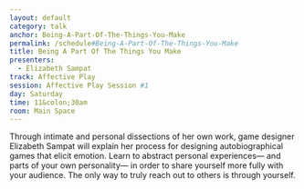 ```yaml
---
layout: default
category: talk
anchor: Being-A-Part-Of-The-Things-You-Make
permalink: /schedule#Being-A-Part-Of-The-Things-You-Make
title: Being A Part Of The Things You Make
presenters:
  - Elizabeth Sampat
track: Affective Play
session: Affective Play Session #1
day: Saturday
time: 11&colon;30am
room: Main Space
---
```

Through intimate and personal dissections of her own work, game designer Elizabeth Sampat will explain her process for designing autobiographical games that elicit emotion. Learn to abstract personal experiences— and parts of your own personality— in order to share yourself more fully with your audience. The only way to truly reach out to others is through yourself.
